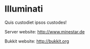 Illuminati
============

Quis custodiet ipsos custodes!

Server website: http://www.minestar.de

Bukkit website: http://bukkit.org